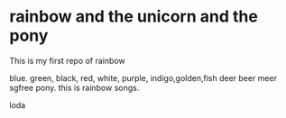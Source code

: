 # rainbow and the unicorn and the pony
This is my first repo of rainbow

blue.
green,
black,
red,
white,
purple,
indigo,golden,fish
deer
beer
meer
sgfree
pony.
this is rainbow songs.

loda
